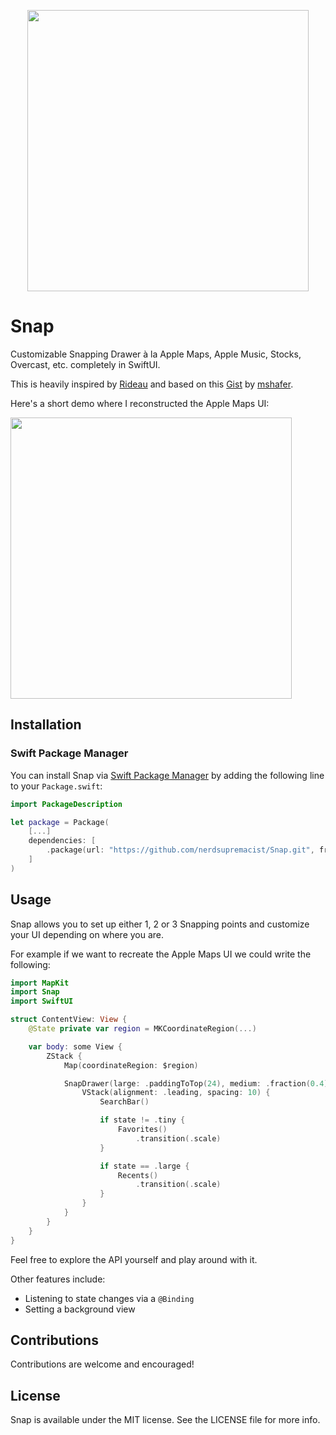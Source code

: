 <p align="center">
  <img height="450" src="https://github.com/nerdsupremacist/Snap/blob/develop/Images/logo.png?raw=true">
</p>

# Snap

Customizable Snapping Drawer à la Apple Maps, Apple Music, Stocks, Overcast, etc. completely in SwiftUI. 

This is heavily inspired by [Rideau](https://github.com/muukii/Rideau) and based on this [Gist](https://gist.github.com/mshafer/7e05d0a120810a9eb49d3589ce1f6f40) by [mshafer](https://github.com/mshafer).

Here's a short demo where I reconstructed the Apple Maps UI:

<img height="450" src="https://github.com/nerdsupremacist/Snap/blob/develop/Images/demo.gif?raw=true">

## Installation
### Swift Package Manager

You can install Snap via [Swift Package Manager](https://swift.org/package-manager/) by adding the following line to your `Package.swift`:

```swift
import PackageDescription

let package = Package(
    [...]
    dependencies: [
        .package(url: "https://github.com/nerdsupremacist/Snap.git", from: "0.1.0")
    ]
)
```

## Usage

Snap allows you to set up either 1, 2 or 3 Snapping points and customize your UI depending on where you are.

For example if we want to recreate the Apple Maps UI we could write the following:

```swift
import MapKit
import Snap
import SwiftUI

struct ContentView: View {
    @State private var region = MKCoordinateRegion(...)

    var body: some View {
        ZStack {
            Map(coordinateRegion: $region)

            SnapDrawer(large: .paddingToTop(24), medium: .fraction(0.4), tiny: .height(100), allowInvisible: false) { state in
                VStack(alignment: .leading, spacing: 10) {
                    SearchBar()

                    if state != .tiny {
                        Favorites()
                            .transition(.scale)
                    }

                    if state == .large {
                        Recents()
                            .transition(.scale)
                    }
                }
            }
        }
    }
}
```

Feel free to explore the API yourself and play around with it.

Other features include:
- Listening to state changes via a `@Binding`
- Setting a background view

## Contributions
Contributions are welcome and encouraged!

## License
Snap is available under the MIT license. See the LICENSE file for more info.
